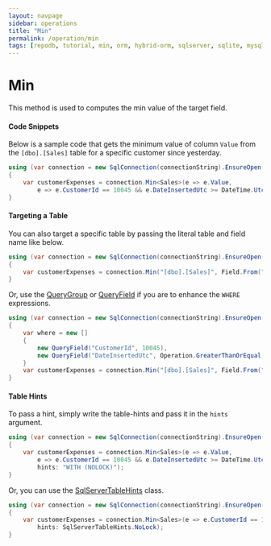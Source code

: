```yaml
---
layout: navpage
sidebar: operations
title: "Min"
permalink: /operation/min
tags: [repodb, tutorial, min, orm, hybrid-orm, sqlserver, sqlite, mysql, postgresql]
---
```


# Min

This method is used to computes the min value of the target field.

#### Code Snippets

Below is a sample code that gets the minimum value of column `Value` from the `[dbo].[Sales]` table for a specific customer since yesterday.

```csharp
using (var connection = new SqlConnection(connectionString).EnsureOpen())
{
	var customerExpenses = connection.Min<Sales>(e => e.Value,
		e => e.CustomerId == 10045 && e.DateInsertedUtc >= DateTime.UtcNow.Date.AddDays(-1));
}
```

#### Targeting a Table

You can also target a specific table by passing the literal table and field name like below.

```csharp
using (var connection = new SqlConnection(connectionString).EnsureOpen())
{
	var customerExpenses = connection.Min("[dbo].[Sales]", Field.From("Value"), new { State = "Michigan" });
}
```

Or, use the [QueryGroup](/class/querygroup) or [QueryField](/class/queryfield) if you are to enhance the `WHERE` expressions.

```csharp
using (var connection = new SqlConnection(connectionString).EnsureOpen())
{
	var where = new []
	{
		new QueryField("CustomerId", 10045),
		new QueryField("DateInsertedUtc", Operation.GreaterThanOrEqual, DateTime.UtcNow.Date.AddDays(-1))
	}
	var customerExpenses = connection.Min("[dbo].[Sales]", Field.From("Value"), where: where);
}
```

#### Table Hints

To pass a hint, simply write the table-hints and pass it in the `hints` argument.

```csharp
using (var connection = new SqlConnection(connectionString).EnsureOpen())
{
	var customerExpenses = connection.Min<Sales>(e => e.Value,
		e => e.CustomerId == 10045 && e.DateInsertedUtc >= DateTime.UtcNow.Date.AddDays(-1),
		hints: "WITH (NOLOCK)");
}
```

Or, you can use the [SqlServerTableHints](/class/sqlservertablehints) class.

```csharp
using (var connection = new SqlConnection(connectionString).EnsureOpen())
{
	var customerExpenses = connection.Min<Sales>(e => e.CustomerId == 10045 && e.DateInsertedUtc >= DateTime.UtcNow.Date.AddDays(-1),
		hints: SqlServerTableHints.NoLock);
}
```

